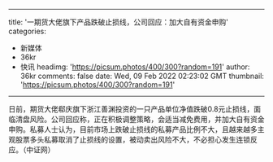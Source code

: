 
---
title: '一期货大佬旗下产品跌破止损线，公司回应：加大自有资金申购'
categories: 
 - 新媒体
 - 36kr
 - 快讯
headimg: 'https://picsum.photos/400/300?random=191'
author: 36kr
comments: false
date: Wed, 09 Feb 2022 02:23:02 GMT
thumbnail: 'https://picsum.photos/400/300?random=191'
---

<div>   
日前，期货大佬郗庆旗下浙江善渊投资的一只产品单位净值跌破0.8元止损线，面临清盘风险。公司回应称，正在积极调整策略，会适当减免费用，并加大自有资金申购。私募人士认为，目前市场上跌破止损线的私募产品比例不大，且越来越多主观股票多头私募取消了止损线的设置，被动卖出风险不大，不必担心发生连锁反应。（中证网）  
</div>
            